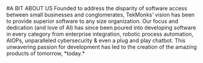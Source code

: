<div class="home-aboutus" markdown="1">
#A BIT ABOUT US
Founded to address the disparity of software access between small businesses and conglomerates, TekMonks’ vision has been to provide superior software to any size organization. Our focus and dedication (and love of AI)  has since been poured into developing software in every category from enterprise integration, robotic process automation, AIOPs, unparalleled cybersecurity & even a plug and play chatbot. This unwavering passion for development has led to the creation of the amazing products of tomorrow, *today.*
</div>
